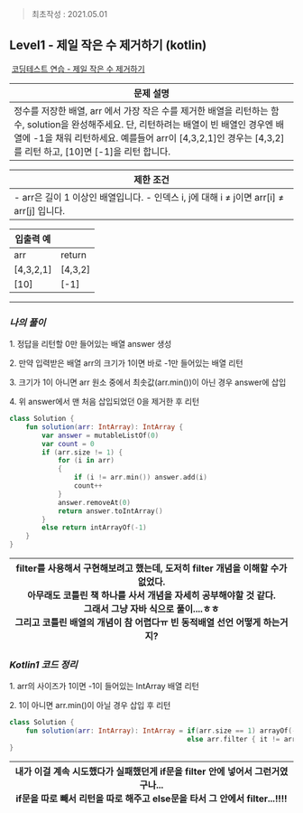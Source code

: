 > 최초작성 : 2021.05.01

## **Level1 - 제일 작은 수 제거하기 (kotlin)**

 [코딩테스트 연습 - 제일 작은 수 제거하기](https://programmers.co.kr/learn/courses/30/lessons/12935)

| **문제 설명** |
| --- |
| 정수를 저장한 배열, arr 에서 가장 작은 수를 제거한 배열을 리턴하는 함수, solution을 완성해주세요.   단, 리턴하려는 배열이 빈 배열인 경우엔 배열에 -1을 채워 리턴하세요.   예를들어 arr이 \[4,3,2,1\]인 경우는 \[4,3,2\]를 리턴 하고, \[10\]면 \[-1\]을 리턴 합니다. |

| **제한 조건** |
| --- |
|   -   arr은 길이 1 이상인 배열입니다. -   인덱스 i, j에 대해 i ≠ j이면 arr\[i\] ≠ arr\[j\] 입니다.   |

| **​입출력 예**    |  |
| --- | --- |
| arr | return |
| \[4,3,2,1\] | \[4,3,2\] |
| \[10\] | \[-1\] |

---

### _**나의 풀이**_

1\. 정답을 리턴할 0만 들어있는 배열 answer 생성

2\. 만약 입력받은 배열 arr의 크기가 1이면 바로 -1만 들어있는 배열 리턴

3\. 크기가 1이 아니면 arr 원소 중에서 최솟값(arr.min())이 아닌 경우 answer에 삽입

4\. 위 answer에서 맨 처음 삽입되었던 0을 제거한 후 리턴

```kt
class Solution {
    fun solution(arr: IntArray): IntArray {
        var answer = mutableListOf(0)
        var count = 0
        if (arr.size != 1) {
            for (i in arr)
            {
                if (i != arr.min()) answer.add(i)
                count++
            }
            answer.removeAt(0)
            return answer.toIntArray()
        }
        else return intArrayOf(-1)
    }
}
```

<center>

| filter를 사용해서 구현해보려고 했는데, 도저히 filter 개념을 이해할 수가 없었다.<br>아무래도 코틀린 책 하나를 사서 개념을 자세히 공부해야할 것 같다.<br>그래서 그냥 자바 식으로 풀이....ㅎㅎ<br>그리고 코틀린 배열의 개념이 참 어렵다ㅠ 빈 동적배열 선언 어떻게 하는거지? |
| :---: |

</center>

### _**Kotlin1 코드 정리**_

1\. arr의 사이즈가 1이면 -1이 들어있는 IntArray 배열 리턴

2\. 1이 아니면 arr.min()이 아닐 경우 삽입 후 리턴

```kt
class Solution {
    fun solution(arr: IntArray): IntArray = if(arr.size == 1) arrayOf(-1).toIntArray() 
                                            else arr.filter { it != arr.min() }.toIntArray()
}
```

<center>

| 내가 이걸 계속 시도했다가 실패했던게 if문을 filter 안에 넣어서 그런거였구나...<br>if문을 따로 빼서 리턴을 따로 해주고 else문을 타서 그 안에서 filter...!!!! |
| :---: |

</center>